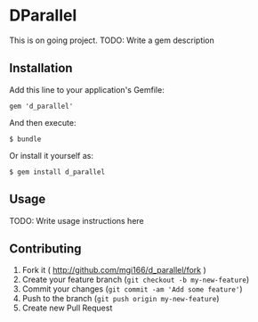 # DParallel

This is on going project.
TODO: Write a gem description

## Installation

Add this line to your application's Gemfile:

    gem 'd_parallel'

And then execute:

    $ bundle

Or install it yourself as:

    $ gem install d_parallel

## Usage

TODO: Write usage instructions here

## Contributing

1. Fork it ( http://github.com/mgi166/d_parallel/fork )
2. Create your feature branch (`git checkout -b my-new-feature`)
3. Commit your changes (`git commit -am 'Add some feature'`)
4. Push to the branch (`git push origin my-new-feature`)
5. Create new Pull Request
